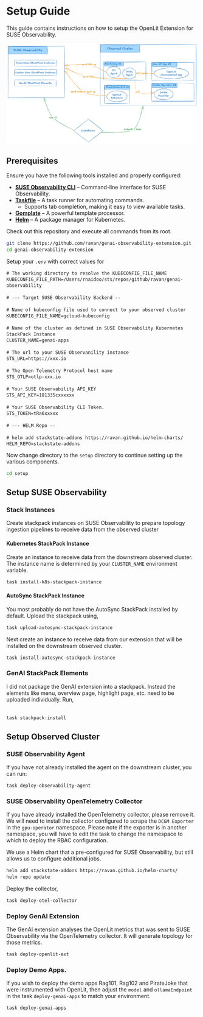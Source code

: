 # Setup Guide

This guide contains instructions on how to setup the OpenLit Extension for SUSE Observability.

![Deployment](./img/openlit-deployment.png)

## Prerequisites

Ensure you have the following tools installed and properly configured:

- **[SUSE Observability CLI](https://docs.stackstate.com/cli/cli-sts)** – Command-line interface for SUSE Observability.
- **[Taskfile](https://taskfile.dev/installation/)** – A task runner for automating commands.
    - Supports tab completion, making it easy to view available tasks.
- **[Gomplate](https://docs.gomplate.ca/installing/)** – A powerful template processor.
- **[Helm](https://helm.sh/docs/intro/install/)** – A package manager for Kubernetes.

Check out this repository and execute all commands from its root.

```bash
git clone https://github.com/ravan/genai-observability-extension.git
cd genai-observability-extension
```

Setup your `.env` with correct values for

```
# The working directory to resolve the KUBECONFIG_FILE_NAME
KUBECONFIG_FILE_PATH=/Users/rnaidoo/sts/repos/github/ravan/genai-observability

# --- Target SUSE Observability Backend --

# Name of kubeconfig file used to connect to your observed cluster
KUBECONFIG_FILE_NAME=gcloud-kubeconfig

# Name of the cluster as defined in SUSE Observability Kubernetes StackPack Instance
CLUSTER_NAME=genai-apps

# The url to your SUSE Observanility instance
STS_URL=https://xxx.io

# The Open Telemetry Protocol host name
STS_OTLP=otlp-xxx.io

# Your SUSE Observability API_KEY
STS_API_KEY=181335cxxxxxx

# Your SUSE Observability CLI Token.
STS_TOKEN=tRa6xxxxx

# --- HELM Repo --

# helm add stackstate-addons https://ravan.github.io/helm-charts/
HELM_REPO=stackstate-addons
```

Now change directory to the `setup` directory to continue setting up the various components.

```bash
cd setup
```

## Setup SUSE Observability

### Stack Instances

Create stackpack instances on SUSE Observability to prepare topology ingestion pipelines
to receive data from the observed cluster

#### Kubernetes StackPack Instance

Create an instance to receive data from the downstream observed cluster. The instance name is determined by your
`CLUSTER_NAME` environment variable.

```bash
task install-k8s-stackpack-instance
```

#### AutoSync StackPack Instance

You most probably do not have the AutoSync StackPack installed by default.
Upload the stackpack using,

```bash
task upload-autosync-stackpack-instance
```

Next create an instance to receive data from our extension that will be installed on the downstream observed cluster.

```bash
task install-autosync-stackpack-instance
```

### GenAI StackPack Elements

I did not package the GenAI extension into a stackpack. Instead the elements like menu, overview page, highlight page, etc. 
need to be uploaded individually. Run,

```bash

task stackpack:install
```


## Setup Observed Cluster

### SUSE Observability Agent

If you have not already installed the agent on the downstream cluster, you can run:

```bash
task deploy-observability-agent
```

### SUSE Observability OpenTelemetry Collector

If you have already installed the OpenTelemetry collector, please remove it.
We will need to install the collector configured to scrape the `DCGM Exporter` in
the `gpu-operator` namespace. Please note if the exporter is in another namespace, 
you will have to edit the task to change the namespace to which to deploy the RBAC configuration.

We use a Helm chart that a pre-configured for SUSE Observability, but still allows us
to configure additional jobs.

```bash
helm add stackstate-addons https://ravan.github.io/helm-charts/
helm repo update
```

Deploy the collector, 
```bash
task deploy-otel-collector
```

### Deploy GenAI Extension

The GenAI extension analyses the OpenLit metrics that was sent to SUSE Observability via the OpenTelemetry collector.
It will generate topology for those metrics.

```bash
task deploy-openlit-ext
```

### Deploy Demo Apps.

If you wish to deploy the demo apps Rag101, Rag102 and PirateJoke that were instrumented with
OpenLit, then adjust the `model` and `ollamaEndpoint` in the task `deploy-genai-apps` to match your
environment.

```bash
task deploy-genai-apps
```

